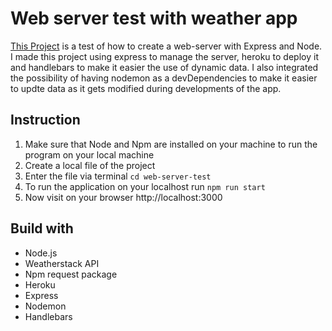 # Web server test with weather app

[This Project](https://mariani-weather-app.herokuapp.com/) is a test of how to create a web-server with Express and Node. I made this project using express to manage the server, heroku to deploy it and handlebars to make it easier the use of dynamic data. I also integrated the possibility of having nodemon as a devDependencies to make it easier to updte data as it gets modified during developments of the app.

## Instruction

1. Make sure that Node and Npm are installed on your machine to run the program on your local machine
2. Create a local file of the project 
3. Enter the file via terminal `cd web-server-test`
4. To run the application on your localhost run `npm run start`
5. Now visit on your browser http://localhost:3000

## Build with
- Node.js
- Weatherstack API
- Npm request package
- Heroku
- Express
- Nodemon
- Handlebars
